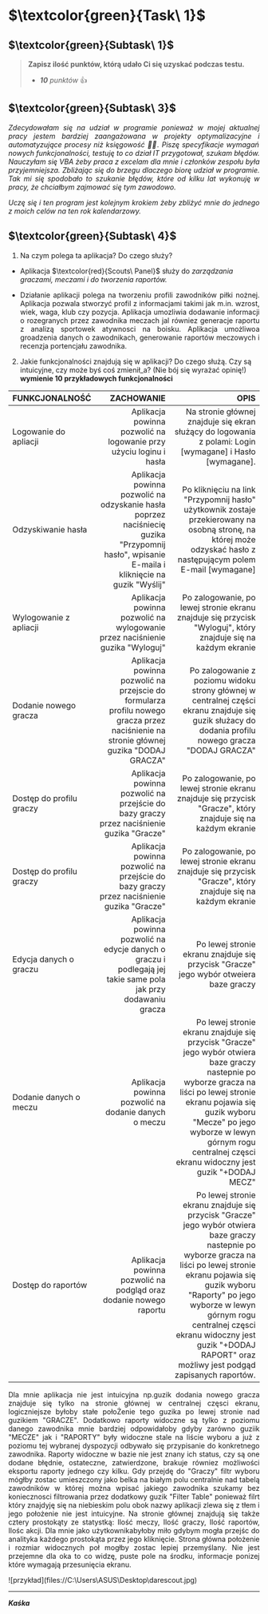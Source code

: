 # $\textcolor{green}{Task\ 1}$

## $\textcolor{green}{Subtask\ 1}$
> __Zapisz ilość punktów, którą udało Ci się uzyskać podczas testu.__
> * _**10** punktów_ :+1:
  
## $\textcolor{green}{Subtask\ 3}$

_<p align="justify">Zdecydowałam się na udział w programie ponieważ w mojej aktualnej pracy jestem bardziej zaangażowana w projekty optymalizacyjne i automatyzujące procesy niż księgowość :woman_office_worker:. Piszę specyfikacje wymagań nowych funkcjonalności, testuję to co dział IT przygotował, szukam błędów. Nauczyłam się VBA żeby praca z excelam dla mnie i członków zespołu była przyjemniejsza. Zbliżając się do brzegu dlaczego biorę udział w programie. Tak mi się spodobało to szukanie błędów, które od kilku lat wykonuję w pracy, że chciałbym zajmować się tym zawodowo.</p>_

_<p align="justify">Uczę się i ten program jest kolejnym krokiem żeby zbliżyć mnie do jednego z moich celów na ten rok kalendarzowy.</p>_
  
  
## $\textcolor{green}{Subtask\ 4}$

1. Na czym polega ta aplikacja? Do czego służy?
  * Aplikacja $\textcolor{red}{Scouts\ Panel}$ służy do _zarządzania graczami, meczami i do tworzenia raportów._
  * <p align="justify">Działanie aplikacji polega na tworzeniu profili zawodników piłki nożnej. Aplikacja pozwala stworzyć profil z informacjami takimi jak m.in. wzrost, wiek, waga, klub czy pozycja. Aplikacja umozliwia dodawanie informacji o rozegranych przez zawodnika meczach jal równiez generacje raportu z analizą sportowek atywnosci na boisku. Aplikacja umożliwoa groadzenia danych o zawodnikach, generowanie raportów meczowych i recenzja portencjału zawodnika.</P>
  
2. Jakie funkcjonalności znajdują się w aplikacji? Do czego służą. Czy są intuicyjne, czy może byś coś zmienił_a? (Nie bój się wyrażać opinię!)
__wymienie 10 przykładowych funkcjonalności__

| FUNKCJONALNOŚĆ | ZACHOWANIE  |OPIS|
|----------------|------------:|------------:|
| Logowanie do apliacji          | Aplikacja powinna pozwolić na logowanie przy użyciu  loginu i hasła       |Na stronie głównej znajduje się ekran służący do logowania z polami: Login [wymagane] i Hasło [wymagane].|
| Odzyskiwanie hasła          |Aplikacja powinna pozwolić na odzyskanie hasła poprzez naciśniecię guzika "Przypomnij hasło", wpisanie E-maila i kliknięcie na guzik "Wyślij"         |Po kliknięciu na link "Przypomnij hasło" użytkownik zostaje przekierowany na osobną stronę, na której może odzyskać hasło z następującym polem E-mail [wymagane] |
|Wylogowanie z apliacji     | Aplikacja powinna pozwolić na wylogowanie przez naciśnienie guzika "Wyloguj"    |Po zalogowanie, po lewej stronie ekranu znajduje się przycisk "Wyloguj", który znajduje się na każdym ekranie|
|Dodanie nowego gracza    | Aplikacja powinna pozwolić na przejscie do formularza profilu nowego gracza przez naciśnienie na stronie głównej guzika "DODAJ GRACZA"    |Po zalogowanie z poziomu widoku strony głównej w centralnej części ekranu znajduje się guzik służacy do dodania profilu nowego gracza "DODAJ GRACZA"|
|Dostęp do profilu graczy    | Aplikacja powinna pozwolić na przejście do bazy graczy przez naciśnienie guzika "Gracze"    |Po zalogowanie, po lewej stronie ekranu znajduje się przycisk "Gracze", który znajduje się na każdym ekranie|
|Dostęp do profilu graczy    | Aplikacja powinna pozwolić na przejście do bazy graczy przez naciśnienie guzika "Gracze"    |Po zalogowanie, po lewej stronie ekranu znajduje się przycisk "Gracze", który znajduje się na każdym ekranie|
|Edycja danych o graczu  | Aplikacja powinna pozwolić na edycje danych o graczu i podlegają jej takie same pola jak przy dodawaniu gracza  |  Po lewej stronie ekranu znajduje się przycisk "Gracze" jego wybór otweiera baze graczy|
|Dodanie danych o meczu | Aplikacja powinna pozwolić na dodanie danych o meczu  |  Po lewej stronie ekranu znajduje się przycisk "Gracze" jego wybór otwiera baze graczy nastepnie po wyborze gracza na liści po lewej stronie ekranu pojawia się guzik wyboru "Mecze" po jego wyborze w lewyn górnym rogu centralnej częsci ekranu widoczny jest guzik "+DODAJ MECZ" |
|Dostęp do raportów | Aplikacja powinna pozwolić na podgląd oraz dodanie nowego raportu  |  Po lewej stronie ekranu znajduje się przycisk "Gracze" jego wybór otwiera baze graczy nastepnie po wyborze gracza na liści po lewej stronie ekranu pojawia się guzik wyboru "Raporty" po jego wyborze w lewyn górnym rogu centralnej częsci ekranu widoczny jest guzik "+DODAJ RAPORT" oraz możliwy jest podgąd zapisanych raportów. |

<p align="justify">Dla mnie aplikacja nie jest intuicyjna np.guzik dodania nowego gracza znajduje się tylko na stronie głównej w centralnej częsci ekranu, logiczniejsze byłoby stałe połoŻenie tego guzika po lewej stronie nad guzikiem "GRACZE". Dodatkowo raporty widoczne są tylko z poziomu danego zawodnika mnie bardziej odpowidałoby gdyby zarówno guziik "MECZE" jak i "RAPORTY" były widoczne stale na liście wyboru a już z poziomu tej wybranej dyspozycji odbywało się przypisanie do konkretnego zawodnika. Raporty widoczne w bazie nie jest znany ich status, czy są one dodane błędnie, ostateczne, zatwierdzone, brakuje równiez możliwości eksportu raporty jednego czy kilku. Gdy przejdę do "Graczy" filtr wyboru mógłby zostac umieszczony jako belka na białym polu centralnie nad tabelą zawodników w której można wpisać jakiego zawodnika szukamy bez koniecznosci filtrowania przez dodatkowy guzik "Filter Table" ponieważ filrt który znajdyję się na niebieskim polu obok nazwy aplikacji zlewa się z tłem i jego położenie nie jest intuicyjne. Na stronie głównej znajdują się także cztery prostokąty ze statystką: Ilość meczy, Ilość graczy, Ilość raportów, Ilośc akcji. Dla mnie jako użytkownikabyłoby miło gdybym mogła przejśc do analityka każdego prostokąta przez jego kliknięcie. Strona główna położenie i rozmiar widocznych poł mogłby zostac lepiej przemyślany. Nie jest przejemne dla oka to co widzę, puste pole na środku, informacje ponizej które wymagają przesunięcia ekranu.</p>
![przykład](files://C:\Users\ASUS\Desktop\darescout.jpg)




***
***Kaśka***
